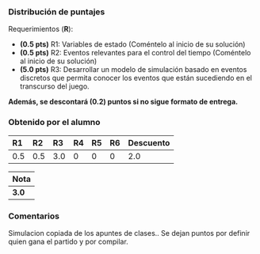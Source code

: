 ### Distribución de puntajes

Requerimientos (**R**):

* **(0.5 pts)** R1: Variables de estado (Coméntelo al inicio de su solución)
* **(0.5 pts)** R2: Eventos relevantes para el control del tiempo (Coméntelo al inicio de su solución)
* **(5.0 pts)** R3: Desarrollar un modelo de simulación basado en eventos discretos que permita conocer los eventos que están sucediendo en el transcurso del juego.


**Además, se descontará (0.2) puntos si no sigue formato de entrega.**

### Obtenido por el alumno
| R1 | R2 | R3 | R4 | R5 | R6 | Descuento |
|:---|:---|:---|:---|:---|:---|:----------|
| 0.5 | 0.5 | 3.0 | 0 | 0 | 0 | 2.0 |

| Nota |
|:-----|
| **3.0** |

### Comentarios

Simulacion copiada de los apuntes de clases..
Se dejan puntos por definir quien gana el partido y por compilar.
